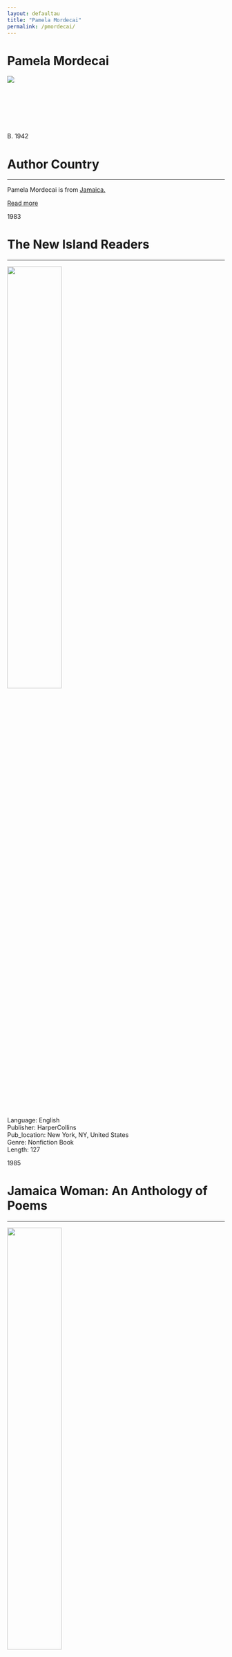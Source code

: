 ```yaml
---
layout: defaultau
title: "Pamela Mordecai"
permalink: /pmordecai/
---
```

<!-- partial:index.partial.html -->
<div class="content">
    <h1>Pamela Mordecai</h1>
    <div class="quote">
        <div><img src="https://static.wikia.nocookie.net/pennyspoetry/images/8/85/PamelaMordecai.jpg" class="logo"></div>
    </div>
    <div class="timeline">
        <div style="padding-bottom:100px;"></div>
        <div class="block">
            <div class="date right"><p class="right">B. 1942</p></div>
            <div class="dot"></div>
            <div class="left first">
            <div class="author_country">
                <h1>Author Country</h1><hr>
          <div class="aclocation">  <p>Pamela Mordecai is from <a href="{{ site.baseurl }}/4"> Jamaica.</a></p> </div>
                <div class="acreadmore"><a href="https://en.wikipedia.org/wiki/Pamela_Mordecai" target="_blank">Read more</a> </div>
            </div>
            </div>
        </div>
       <div class="block">
            <div class="date left"><p class="left">1983</p></div>
            <div class="dot"></div>
            <div class="right">
                <h1>The New Island Readers</h1><hr>
                <p><img src="https://cdn.vectorstock.com/i/preview-1x/48/06/image-preview-icon-picture-placeholder-vector-31284806.jpg" height="50%" width = "50%"></p>
                <p>
                Language: English<br/>
                Publisher: HarperCollins<br/>
                Pub_location: New York, NY, United States<br/>
                Genre: Nonfiction Book<br/>
                Length: 127<br/>                   </p>
            </div>
        </div>
       <div class="block">
            <div class="date left"><p class="left">1985</p></div>
            <div class="dot"></div>
            <div class="right">
                <h1>Jamaica Woman: An Anthology of Poems</h1><hr>
                <p><img src="https://pictures.abebooks.com/inventory/31146003178.jpg" height="50%" width = "50%"></p>
                <p>
                Language: English<br/>
                Publisher: Heinemann<br/>
                Pub_location: London, England<br/>
                Genre: Poetry Collection<br/>
                Length: 110<br/>                   </p>
            </div>
        </div>
       <div class="block">
            <div class="date left"><p class="left">1986</p></div>
            <div class="dot"></div>
            <div class="right">
                <h1>New Caribbean Junior Reader</h1><hr>
                <p><img src="https://books.google.dm/books/content?id=OjJNZ3nvIXMC&printsec=frontcover&img=1&zoom=1&edge=curl&imgtk=AFLRE738lypDKEOSNApMrmWNueTjQ1i696xvCZwItlw7Ntvga5eBjM6cB9YvU8oxhEOqFr9_8NeMXrpjkiZcuSUcuHyVSaVYkE3tQY5jE7ZT9dX6CwbZ8p-XvVfo6Xu9hREOQFXpoys1" height="50%" width = "50%"></p>
                <p>
                Language: English<br/>
                Publisher: Ginn and Company<br/>
                Pub_location: Aylesbury, England<br/>
                Genre: Nonfiction Book<br/>
                Length: 128<br/>                   </p>
            </div>
        </div>
       <div class="block">
            <div class="date left"><p class="left">1987</p></div>
            <div class="dot"></div>
            <div class="right">
                <h1>Story Poems</h1><hr>
                <p><img src="https://pamelamordecai.com/wp-content/uploads/2014/12/StoryPoemscreenshot-2014-10-06-at-8.10.03-PM.png" height="50%" width = "50%"></p>
                <p>
                Language: English<br/>
                Publisher: Wright Group<br/>
                Pub_location: San Diego, CA, United States<br/>
                Genre: Poetry Collection<br/>
                Length: NA<br/>                   </p>
            </div>
        </div>
<div class="block">
            <div class="date left"><p class="left">1987</p></div>
            <div class="dot"></div>
            <div class="right">
                <h1>From Our Yard: Jamaican Poetry Since Independence</h1><hr>
                <p><img src="https://m.media-amazon.com/images/I/51hMaPeipUL._SX309_BO1,204,203,200_.jpg" height="50%" width = "50%"></p>
                <p>
                Language: English<br/>
                Publisher: Institute of Jamaica Publications<br/>
                Pub_location: Kingston, Jamaica<br/>
                Genre: Poetry Collection<br/>
                Length: 251<br/>                   </p>
            </div>
        </div>
       <div class="block">
            <div class="date left"><p class="left">1987</p></div>
            <div class="dot"></div>
            <div class="right">
                <h1>Another Me</h1><hr>
                <p><img src="https://cdn.vectorstock.com/i/preview-1x/48/06/image-preview-icon-picture-placeholder-vector-31284806.jpg" height="50%" width = "50%"></p>
                <p>
                Language: English<br/>
                Publisher: Ginn and Company<br/>
                Pub_location: Aylesbury, England<br/>
                Genre: Poem<br/>
                Length: 56<br/>                   </p>
            </div>
        </div>
       <div class="block">
            <div class="date left"><p class="left">1987</p></div>
            <div class="dot"></div>
            <div class="right">
                <h1>Remember</h1><hr>
                <p><img src="https://cdn.vectorstock.com/i/preview-1x/48/06/image-preview-icon-picture-placeholder-vector-31284806.jpg" height="50%" width = "50%"></p>
                <p>
                Language: English<br/>
                Publisher: Ginn and Company<br/>
                Pub_location: Aylesbury, England<br/>
                Genre: Poem<br/>
                Length: 12<br/>                   </p>
            </div>
        </div>
       <div class="block">
            <div class="date left"><p class="left">1987</p></div>
            <div class="dot"></div>
            <div class="right">
                <h1>Wave a Wand</h1><hr>
                <p><img src="https://curiosity.books2africa.org/books/images/wave-a-wand" height="50%" width = "50%"></p>
                <p>
                Language: English<br/>
                Publisher: Ginn and Company<br/>
                Pub_location: Aylesbury, England<br/>
                Genre: Poem<br/>
                Length: 8<br/>                   </p>
            </div>
        </div>
      <div class="block">
            <div class="date left"><p class="left">1987</p></div>
            <div class="dot"></div>
            <div class="right">
                <h1>Our House</h1><hr>
                <p><img src="https://cdn.vectorstock.com/i/preview-1x/48/06/image-preview-icon-picture-placeholder-vector-31284806.jpg" height="50%" width = "50%"></p>
                <p>
                Language: English<br/>
                Publisher: Ginn and Company<br/>
                Pub_location: Aylesbury, England<br/>
                Genre: Poem<br/>
                Length: 8<br/>                   </p>
            </div>
        </div>
       <div class="block">
            <div class="date left"><p class="left">1987</p></div>
            <div class="dot"></div>
            <div class="right">
                <h1>Jemima</h1><hr>
                <p><img src="https://pbs.twimg.com/media/E13IFpdX0AUige8.jpg" height="50%" width = "50%"></p>
                <p>
                Language: English<br/>
                Publisher: Ginn and Company<br/>
                Pub_location: Aylesbury, England<br/>
                Genre: Poem<br/>
                Length: 16<br/>                   </p>
            </div>
        </div>
       <div class="block">
            <div class="date left"><p class="left">1987</p></div>
            <div class="dot"></div>
            <div class="right">
                <h1>If I Were...</h1><hr>
                <p><img src="https://m.media-amazon.com/images/I/81mZgDq-ZXL.jpg" height="50%" width = "50%"></p>
                <p>
                Language: English<br/>
                Publisher: Ginn and Company<br/>
                Pub_location: Aylesbury, England<br/>
                Genre: Poem<br/>
                Length: 12<br/>                   </p>
            </div>
        </div>
       <div class="block">
            <div class="date left"><p class="left">1987</p></div>
            <div class="dot"></div>
            <div class="right">
                <h1>If Wishes Were Horses ...</h1><hr>
                <p><img src="http://wilmu2.trglib.gov.my/neuseal/Cover/Show?author=Mordecai%2C+Pamela&callnumber=FIK+MOR&size=medium&title=If+wishes+were+horses...+%5Bby%5D+Pamela+Mordecai%3B+illustrated+by+Annabel+Spenceley..&recordid=0000097558&source=Solr&isbn=0602228778" height="50%" width = "50%"></p>
                <p>
                Language: English<br/>
                Publisher: Ginn and Company<br/>
                Pub_location: Aylesbury, England<br/>
                Genre: Poem<br/>
                Length: 11<br/>                   </p>
            </div>
        </div>
   <div class="block">
            <div class="date left"><p class="left">1987</p></div>
            <div class="dot"></div>
            <div class="right">
                <h1>Sunsong</h1><hr>
                <p><img src="https://encrypted-tbn0.gstatic.com/images?q=tbn:ANd9GcQfb8lk-lUVN6vaRAzykBue8ieLz33LTQ6eTzEhqymbL6vdKWpU" height="50%" width = "50%"></p>
                <p>
                Language: English<br/>
                Publisher: Longman Inc.<br/>
                Pub_location: Harlow, England<br/>
                Genre: Poetry Collection<br/>
                Length: 184<br/>                   </p>
            </div>
        </div>
       <div class="block">
            <div class="date left"><p class="left">1988</p></div>
            <div class="dot"></div>
            <div class="right">
                <h1>Journey Poem</h1><hr>
                <p><img src="IMAGE LINK" height="50%" width = "50%"></p>
                <p>
                Language: English<br/>
                Publisher: Sandberry Press<br/>
                Pub_location: Kingston, Jamaica<br/>
                Genre: Poetry Collection<br/>
                Length: 56<br/>                   </p>
            </div>
        </div>
       <div class="block">
            <div class="date left"><p class="left">1989</p></div>
            <div class="dot"></div>
            <div class="right">
                <h1>Her True-True Name: An Anthology of Women's Writing From the Caribbean</h1><hr>
                <p><img src="https://m.media-amazon.com/images/I/41A3KYW4HYL._SX304_BO1,204,203,200_.jpg" height="50%" width = "50%"></p>
                <p>
                Language: English<br/>
                Publisher: Heinemann<br/>
                Pub_location: Oxford, England<br/>
                Genre: Anthology<br/>
                Length: 202<br/>                   </p>
            </div>
        </div>
       <div class="block">
            <div class="date left"><p class="left">1991</p></div>
            <div class="dot"></div>
            <div class="right">
                <h1>Don't Ever Wake a Snake</h1><hr>
                <p><img src="https://pamelamordecai.com/wp-content/uploads/2014/12/Dont-Ever-Wake-a-Snake.jpg" height="50%" width = "50%"></p>
                <p>
                Language: English<br/>
                Publisher: Sandberry Press<br/>
                Pub_location: Kingston, Jamaica<br/>
                Genre: Fiction (Short Story Collection)<br/>
                Length: 20<br/>                   </p>
            </div>
        </div>
<div class="block">
            <div class="date left"><p class="left">1995</p></div>
            <div class="dot"></div>
            <div class="right">
                <h1>De Man : a dramatic poem</h1><hr>
                <p><img src="https://pamelamordecai.com/wp-content/uploads/2014/12/de-Man.jpg" height="50%" width = "50%"></p>
                <p>
                Language: English<br/>
                Publisher: Sister Vision Press<br/>
                Pub_location: Toronto, Canada<br/>
                Genre: Poetry Collection<br/>
                Length: 81<br/>                   </p>
            </div>
        </div>
       <div class="block">
            <div class="date left"><p class="left">1995</p></div>
            <div class="dot"></div>
            <div class="right">
                <h1>Ezra's Goldfish and other storypoems</h1><hr>
                <p><img src="https://m.media-amazon.com/images/I/51SwenMvPaL._SY498_BO1,204,203,200_.jpg" height="50%" width = "50%"></p>
                <p>
                Language: English<br/>
                Publisher: National Book Development Council of Jamaica<br/>
                Pub_location: Kingston, Jamaica<br/>
                Genre: Poem<br/>
                Length: 45<br/>                   </p>
            </div>
        </div>
       <div class="block">
            <div class="date left"><p class="left">2000</p></div>
            <div class="dot"></div>
            <div class="right">
                <h1>The Costume Parade</h1><hr>
                <p><img src="https://pamelamordecai.com/wp-content/uploads/2014/12/The-Costume-Parade-234x300.jpg" height="50%" width = "50%"></p>
                <p>
                Language: English<br/>
                Publisher: Oxford University Press<br/>
                Pub_location: Oxford, England<br/>
                Genre: Fiction (Short Story Collection)<br/>
                Length: 24<br/>                   </p>
            </div>
        </div>
       <div class="block">
            <div class="date left"><p class="left">2001</p></div>
            <div class="dot"></div>
            <div class="right">
                <h1>Certifiable</h1><hr>
                <p><img src="https://m.media-amazon.com/images/I/41cZLFqDjhL._AC_SY780_.jpg" height="50%" width = "50%"></p>
                <p>
                Language: English<br/>
                Publisher: Goose Lane Editions<br/>
                Pub_location: Fredericton, NB, Canada<br/>
                Genre: Nonfiction Book<br/>
                Length: 100<br/>                   </p>
            </div>
        </div>
      <div class="block">
            <div class="date left"><p class="left">2001</p></div>
            <div class="dot"></div>
            <div class="right">
                <h1>Culture and customs of Jamaica</h1><hr>
                <p><img src="https://m.media-amazon.com/images/I/51c+Vc1I5WL._SY344_BO1,204,203,200_.jpg" height="50%" width = "50%"></p>
                <p>
                Language: English<br/>
                Publisher: Greenwood<br/>
                Pub_location: Westport, CT, United States<br/>
                Genre: Nonfiction Book<br/>
                Length: 254<br/>                   </p>
            </div>
        </div>
       <div class="block">
            <div class="date left"><p class="left">2005</p></div>
            <div class="dot"></div>
            <div class="right">
                <h1>The True Blue of Islands</h1><hr>
                <p><img src="https://m.media-amazon.com/images/I/41d6Cmx8AcL._SY291_BO1,204,203,200_QL40_FMwebp_.jpg" height="50%" width = "50%"></p>
                <p>
                Language: English<br/>
                Publisher: Sandberry Press<br/>
                Pub_location: Toronto, ON, Canada<br/>
                Genre: Poetry Collection<br/>
                Length: 64<br/>                   </p>
            </div>
        </div>
       <div class="block">
            <div class="date left"><p class="left">2005</p></div>
            <div class="dot"></div>
            <div class="right">
                <h1>Calling cards : new poetry from Caribbean/Canadian women</h1><hr>
                <p><img src="https://m.media-amazon.com/images/I/51RLfyel-CL.jpg" height="50%" width = "50%"></p>
                <p>
                Language: English<br/>
                Publisher: Sandberry Press<br/>
                Pub_location: Toronto, ON, Canada<br/>
                Genre: Anthology<br/>
                Length: 96<br/>                   </p>
            </div>
        </div>
       <div class="block">
            <div class="date left"><p class="left">2006</p></div>
            <div class="dot"></div>
            <div class="right">
                <h1>Pink Icing</h1><hr>
                <p><img src="https://m.media-amazon.com/images/I/51vn9DFaZXL.jpg" height="50%" width = "50%"></p>
                <p>
                Language: English<br/>
                Publisher: Insomniac Press<br/>
                Pub_location: Toronto, ON, Canada<br/>
                Genre: Fiction (Short Story Collection)<br/>
                Length: 242<br/>                   </p>
            </div>
        </div>  
        <div class="block">
            <div class="date left"><p class="left">2008</p></div>
            <div class="dot"></div>
            <div class="right">
                <h1>New Caribbean infant reade. 3br</h1><hr>
                <p><img src="https://booksmartja.com/wp-content/uploads/2020/08/IMG_20201127_0005.jpg" height="50%" width = "50%"></p>
                <p>
                Language: English<br/>
                Publisher: Ginn and Company<br/>
                Pub_location: Aylesbury, England<br/>
                Genre: Nonfiction Book<br/>
                Length: 48<br/>                   </p>
            </div>
        </div>
       <div class="block">
            <div class="date left"><p class="left">2009</p></div>
            <div class="dot"></div>
            <div class="right">
                <h1>Rohan Goes to Big School</h1><hr>
                <p><img src="https://pictures.abebooks.com/isbn/9780199158638-uk.jpg" height="50%" width = "50%"></p>
                <p>
                Language: English<br/>
                Publisher: Macmillan Education<br/>
                Pub_location: London, England<br/>
                Genre: Fiction (Short Story Collection)<br/>
                Length: 32<br/>                   </p>
            </div>
        </div>
       <div class="block">
            <div class="date left"><p class="left">2012</p></div>
            <div class="dot"></div>
            <div class="right">
                <h1>Subversive sonnets : poems</h1><hr>
                <p><img src="https://m.media-amazon.com/images/I/51PRYAQeA+L._SY344_BO1,204,203,200_.jpg" height="50%" width = "50%"></p>
                <p>
                Language: English<br/>
                Publisher: TSAR<br/>
                Pub_location: Toronto, ON, Canada<br/>
                Genre: Poetry Collection<br/>
                Length: 82<br/>                   </p>
            </div>
        </div>
      <div class="block">
            <div class="date left"><p class="left">2015</p></div>
            <div class="dot"></div>
            <div class="right">
                <h1>Red Jacket.</h1><hr>
                <p><img src="https://m.media-amazon.com/images/I/51GVSZGdstL._AC_SY780_.jpg" height="50%" width = "50%"></p>
                <p>
                Language: English<br/>
                Publisher: Dundurn<br/>
                Pub_location: Toronto, ON, Canada<br/>
                Genre: Fiction (Novel)<br/>
                Length: 559<br/>                   </p>
            </div>
        </div>
       <div class="block">
            <div class="date left"><p class="left">2015</p></div>
            <div class="dot"></div>
            <div class="right">
                <h1>De book of Mary : a performance poem</h1><hr>
                <p><img src="https://m.media-amazon.com/images/I/51Qftt6ppoL.jpg" height="50%" width = "50%"></p>
                <p>
                Language: English<br/>
                Publisher: Mawenzi House Publishers Ltd<br/>
                Pub_location: Toronto, ON, Canada<br/>
                Genre: Poetry Collection<br/>
                Length: 125<br/>                   </p>
            </div>
        </div>
         <div class="block">
            <div class="date left"><p class="left">2022</p></div>
            <div class="dot"></div>
            <div class="right">
                <h1>De Book of Joseph</h1><hr>
                <p><img src="https://kbimages1-a.akamaihd.net/Images/063220bd-1c44-4d4e-95db-53df129e8e6e/320/320/10/false/null.jpg?method=scale" height="50%" width = "50%"></p>
                <p>
                Language: English<br/>
                Publisher: Mawenzi House Publishers Ltd<br/>
                Pub_location: Toronto, ON, Canada<br/>
                Genre: Poem<br/>
                Length: 144<br/>                   </p>
            </div>
        </div>
  <!-- partial -->
<script src='https://cdnjs.cloudflare.com/ajax/libs/jquery/3.1.1/jquery.min.js'></script><script  src="{{ site.baseurl }}/assets/js/authorscript.js"></script>